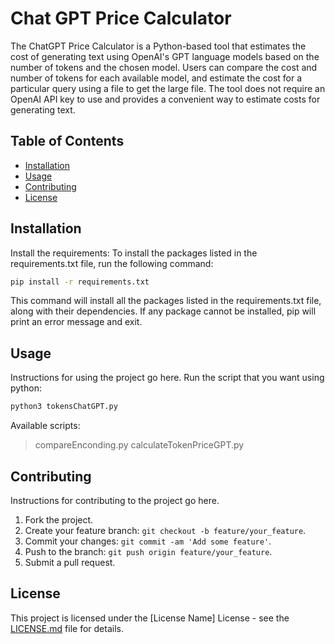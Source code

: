 # Chat GPT Price Calculator

The ChatGPT Price Calculator is a Python-based tool that estimates the cost of generating text using OpenAI's GPT language models based on the number of tokens and the chosen model. Users can compare the cost and number of tokens for each available model, and estimate the cost for a particular query using a file to get the large file. The tool does not require an OpenAI API key to use and provides a convenient way to estimate costs for generating text.

## Table of Contents

* [Installation](#installation)
* [Usage](#usage)
* [Contributing](#contributing)
* [License](#license)

## Installation

Install the requirements: To install the packages listed in the requirements.txt file, run the following command:
```bash
pip install -r requirements.txt
```
This command will install all the packages listed in the requirements.txt file, along with their dependencies. If any package cannot be installed, pip will print an error message and exit.

## Usage

Instructions for using the project go here.
Run the script that you want using python:
```bash
python3 tokensChatGPT.py 
```

Available scripts: 

> compareEnconding.py
> calculateTokenPriceGPT.py
## Contributing

Instructions for contributing to the project go here.

1. Fork the project.
2. Create your feature branch: `git checkout -b feature/your_feature`.
3. Commit your changes: `git commit -am 'Add some feature'`.
4. Push to the branch: `git push origin feature/your_feature`.
5. Submit a pull request.

## License

This project is licensed under the [License Name] License - see the [LICENSE.md](LICENSE.md) file for details.